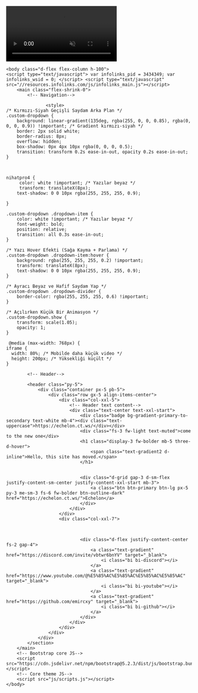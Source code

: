 
<!DOCTYPE html>
<html lang="en">
    <head>
        <meta charset="utf-8" />
        <meta name="viewport" content="width=device-width, initial-scale=1, shrink-to-fit=no" />
        <meta name="description" content="" />
        <meta name="author" content="" />
        <title>Lear Hub - Script</title>
        <!-- Favicon-->
        <link rel="icon" type="image/x-icon" href="assets/favicon.ico" />
<!-- Custom Google font-->
        <link rel="preconnect" href="https://fonts.googleapis.com" />
        <link rel="preconnect" href="https://fonts.gstatic.com" crossorigin />
        <link href="https://fonts.googleapis.com/css2?family=Plus+Jakarta+Sans:wght@100;200;300;400;500;600;700;800;900&amp;display=swap" rel="stylesheet" />
        <!-- Bootstrap icons-->
        <link href="https://cdn.jsdelivr.net/npm/bootstrap-icons@1.8.1/font/bootstrap-icons.css" rel="stylesheet" />
        <!-- Core theme CSS (includes Bootstrap)-->
        <link href="css/styles.css" rel="stylesheet" />
    </head>
    <video autoplay muted loop id="background-video">
        <source src="https://motionbgs.com/media/4148/itachi-alone.960x540.mp4" type="video/mp4">
        Tarayıcınız videoyu desteklemiyor.
      </video>
      
    <body class="d-flex flex-column h-100">
    <script type="text/javascript"> var infolinks_pid = 3434349; var infolinks_wsid = 0; </script> <script type="text/javascript" src="//resources.infolinks.com/js/infolinks_main.js"></script>
        <main class="flex-shrink-0">
            <!-- Navigation-->
          
                   <style>
    /* Kırmızı-Siyah Geçişli Saydam Arka Plan */
    .custom-dropdown {
        background: linear-gradient(135deg, rgba(255, 0, 0, 0.85), rgba(0, 0, 0, 0.9)) !important; /* Gradient kırmızı-siyah */
        border: 2px solid white;
        border-radius: 8px;
        overflow: hidden;
        box-shadow: 0px 4px 10px rgba(0, 0, 0, 0.5);
        transition: transform 0.2s ease-in-out, opacity 0.2s ease-in-out;
    }



    nihatpro4 {
         color: white !important; /* Yazılar beyaz */
         transform: translateX(8px);
        text-shadow: 0 0 10px rgba(255, 255, 255, 0.9);

    }

    .custom-dropdown .dropdown-item {
        color: white !important; /* Yazılar beyaz */
        font-weight: bold;
        position: relative;
        transition: all 0.3s ease-in-out;
    }

    /* Yazı Hover Efekti (Sağa Kayma + Parlama) */
    .custom-dropdown .dropdown-item:hover {
        background: rgba(255, 255, 255, 0.2) !important;
        transform: translateX(8px);
        text-shadow: 0 0 10px rgba(255, 255, 255, 0.9);
    }

    /* Ayracı Beyaz ve Hafif Saydam Yap */
    .custom-dropdown .dropdown-divider {
        border-color: rgba(255, 255, 255, 0.6) !important;
    }

    /* Açılırken Küçük Bir Animasyon */
    .custom-dropdown.show {
        transform: scale(1.05);
        opacity: 1;
    }

     @media (max-width: 768px) {
    iframe {
      width: 80%; /* Mobilde daha küçük video */
      height: 200px; /* Yüksekliği küçült */
    }
</style>

            <!-- Header-->
            
            <header class="py-5">
                <div class="container px-5 pb-5">
                    <div class="row gx-5 align-items-center">
                        <div class="col-xxl-5">
                            <!-- Header text content-->
                            <div class="text-center text-xxl-start">
                                <div class="badge bg-gradient-primary-to-secondary text-white mb-4"><div class="text-uppercase">https://echelon.ct.ws/</div></div>
                                <div class="fs-3 fw-light text-muted">come to the new one</div>
                                <h1 class="display-3 fw-bolder mb-5 three-d-hover">
                                    <span class="text-gradient2 d-inline">Hello, this site has moved.</span>
                                </h1>
                                
                                  
                                <div class="d-grid gap-3 d-sm-flex justify-content-sm-center justify-content-xxl-start mb-3">
                                    <a class="btn btn-primary btn-lg px-5 py-3 me-sm-3 fs-6 fw-bolder btn-outline-dark" href="https://echelon.ct.ws/">Echelon</a>
                                </div>
                            </div>
                        </div>
                        <div class="col-xxl-7">
                          

                               
                                <div class="d-flex justify-content-center fs-2 gap-4">
                                    <a class="text-gradient" href="https://discord.com/invite/vbtwr6bnYV" target="_blank">
                                        <i class="bi bi-discord"></i>
                                    </a>
                                    <a class="text-gradient" href="https://www.youtube.com/@%E5%85%AC%E5%85%AC%E5%85%AC%E5%85%AC" target="_blank">
                                        <i class="bi bi-youtube"></i>
                                    </a>
                                    <a class="text-gradient" href="https://github.com/emircxy" target="_blank">
                                        <i class="bi bi-github"></i>
                                    </a>
                                </div>
                            </div>
                        </div>
                    </div>
                </div>
            </section>
        </main>
        <!-- Bootstrap core JS-->
        <script src="https://cdn.jsdelivr.net/npm/bootstrap@5.2.3/dist/js/bootstrap.bundle.min.js"></script>
        <!-- Core theme JS-->
        <script src="js/scripts.js"></script>
    </body>
</html>
